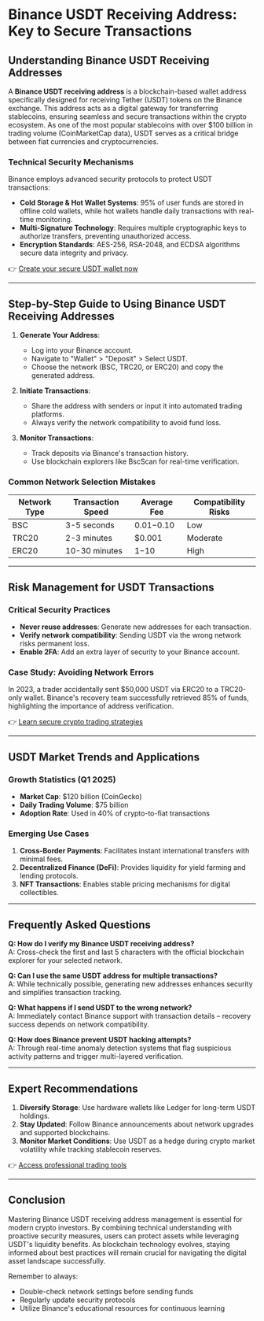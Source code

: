 # Binance USDT Receiving Address: Key to Secure Transactions  

## Understanding Binance USDT Receiving Addresses  

A **Binance USDT receiving address** is a blockchain-based wallet address specifically designed for receiving Tether (USDT) tokens on the Binance exchange. This address acts as a digital gateway for transferring stablecoins, ensuring seamless and secure transactions within the crypto ecosystem. As one of the most popular stablecoins with over $100 billion in trading volume (CoinMarketCap data), USDT serves as a critical bridge between fiat currencies and cryptocurrencies.  

### Technical Security Mechanisms  
Binance employs advanced security protocols to protect USDT transactions:  
- **Cold Storage & Hot Wallet Systems**: 95% of user funds are stored in offline cold wallets, while hot wallets handle daily transactions with real-time monitoring.  
- **Multi-Signature Technology**: Requires multiple cryptographic keys to authorize transfers, preventing unauthorized access.  
- **Encryption Standards**: AES-256, RSA-2048, and ECDSA algorithms secure data integrity and privacy.  

👉 [Create your secure USDT wallet now](https://bit.ly/okx-bonus)  

---

## Step-by-Step Guide to Using Binance USDT Receiving Addresses  

1. **Generate Your Address**:  
   - Log into your Binance account.  
   - Navigate to "Wallet" > "Deposit" > Select USDT.  
   - Choose the network (BSC, TRC20, or ERC20) and copy the generated address.  

2. **Initiate Transactions**:  
   - Share the address with senders or input it into automated trading platforms.  
   - Always verify the network compatibility to avoid fund loss.  

3. **Monitor Transactions**:  
   - Track deposits via Binance's transaction history.  
   - Use blockchain explorers like BscScan for real-time verification.  

### Common Network Selection Mistakes  
| Network Type | Transaction Speed | Average Fee | Compatibility Risks |  
|--------------|-------------------|-------------|----------------------|  
| BSC          | 3-5 seconds       | $0.01-$0.10 | Low                  |  
| TRC20        | 2-3 minutes       | $0.001      | Moderate             |  
| ERC20        | 10-30 minutes     | $1-$10      | High                 |  

---

## Risk Management for USDT Transactions  

### Critical Security Practices  
- **Never reuse addresses**: Generate new addresses for each transaction.  
- **Verify network compatibility**: Sending USDT via the wrong network risks permanent loss.  
- **Enable 2FA**: Add an extra layer of security to your Binance account.  

### Case Study: Avoiding Network Errors  
In 2023, a trader accidentally sent $50,000 USDT via ERC20 to a TRC20-only wallet. Binance's recovery team successfully retrieved 85% of funds, highlighting the importance of address verification.  

👉 [Learn secure crypto trading strategies](https://bit.ly/okx-bonus)  

---

## USDT Market Trends and Applications  

### Growth Statistics (Q1 2025)  
- **Market Cap**: $120 billion (CoinGecko)  
- **Daily Trading Volume**: $75 billion  
- **Adoption Rate**: Used in 40% of crypto-to-fiat transactions  

### Emerging Use Cases  
1. **Cross-Border Payments**: Facilitates instant international transfers with minimal fees.  
2. **Decentralized Finance (DeFi)**: Provides liquidity for yield farming and lending protocols.  
3. **NFT Transactions**: Enables stable pricing mechanisms for digital collectibles.  

---

## Frequently Asked Questions  

**Q: How do I verify my Binance USDT receiving address?**  
A: Cross-check the first and last 5 characters with the official blockchain explorer for your selected network.  

**Q: Can I use the same USDT address for multiple transactions?**  
A: While technically possible, generating new addresses enhances security and simplifies transaction tracking.  

**Q: What happens if I send USDT to the wrong network?**  
A: Immediately contact Binance support with transaction details – recovery success depends on network compatibility.  

**Q: How does Binance prevent USDT hacking attempts?**  
A: Through real-time anomaly detection systems that flag suspicious activity patterns and trigger multi-layered verification.  

---

## Expert Recommendations  

1. **Diversify Storage**: Use hardware wallets like Ledger for long-term USDT holdings.  
2. **Stay Updated**: Follow Binance announcements about network upgrades and supported blockchains.  
3. **Monitor Market Conditions**: Use USDT as a hedge during crypto market volatility while tracking stablecoin reserves.  

👉 [Access professional trading tools](https://bit.ly/okx-bonus)  

---

## Conclusion  

Mastering Binance USDT receiving address management is essential for modern crypto investors. By combining technical understanding with proactive security measures, users can protect assets while leveraging USDT's liquidity benefits. As blockchain technology evolves, staying informed about best practices will remain crucial for navigating the digital asset landscape successfully.  

Remember to always:  
- Double-check network settings before sending funds  
- Regularly update security protocols  
- Utilize Binance's educational resources for continuous learning